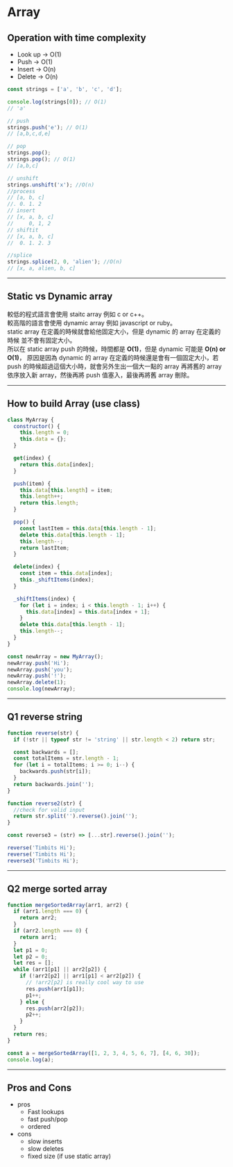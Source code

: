# Array

## Operation with time complexity

- Look up -> O(1)
- Push -> O(1)
- Insert -> O(n)
- Delete -> O(n)

```javascript
const strings = ['a', 'b', 'c', 'd'];

console.log(strings[0]); // O(1)
// 'a'

// push
strings.push('e'); // O(1)
// [a,b,c,d,e]

// pop
strings.pop();
strings.pop(); // O(1)
// [a,b,c]

// unshift
strings.unshift('x'); //O(n)
//process
// [a, b, c]
//. 0. 1. 2
// insert
// [x, a, b, c]
//     0, 1, 2
// shiftit
// [x, a, b, c]
//  0. 1. 2. 3

//splice
strings.splice(2, 0, 'alien'); //O(n)
// [x, a, alien, b, c]
```

---

## Static vs Dynamic array

較低的程式語言會使用 staitc array 例如 c or c++。<br/>
較高階的語言會使用 dynamic array 例如 javascript or ruby。<br/>
static array 在定義的時候就會給他固定大小，但是 dynamic 的 array 在定義的時候 並不會有固定大小。<br/>
所以在 static array push 的時候，時間都是 **O(1)**，但是 dynamic 可能是 **O(n) or O(1)**，
原因是因為 dynamic 的 array 在定義的時候還是會有一個固定大小，若 push 的時候超過這個大小時，就會另外生出一個大一點的 array 再將舊的 array 依序放入新 array，然後再將 push 值塞入，最後再將舊 array 刪除。

---

## How to build Array (use class)

```javascript
class MyArray {
  constructor() {
    this.length = 0;
    this.data = {};
  }

  get(index) {
    return this.data[index];
  }

  push(item) {
    this.data[this.length] = item;
    this.length++;
    return this.length;
  }

  pop() {
    const lastItem = this.data[this.length - 1];
    delete this.data[this.length - 1];
    this.length--;
    return lastItem;
  }

  delete(index) {
    const item = this.data[index];
    this._shiftItems(index);
  }

  _shiftItems(index) {
    for (let i = index; i < this.length - 1; i++) {
      this.data[index] = this.data[index + 1];
    }
    delete this.data[this.length - 1];
    this.length--;
  }
}

const newArray = new MyArray();
newArray.push('Hi');
newArray.push('you');
newArray.push('!');
newArray.delete(1);
console.log(newArray);
```

---

## Q1 reverse string

```javascript
function reverse(str) {
  if (!str || typeof str != 'string' || str.length < 2) return str;

  const backwards = [];
  const totalItems = str.length - 1;
  for (let i = totalItems; i >= 0; i--) {
    backwards.push(str[i]);
  }
  return backwards.join('');
}

function reverse2(str) {
  //check for valid input
  return str.split('').reverse().join('');
}

const reverse3 = (str) => [...str].reverse().join('');

reverse('Timbits Hi');
reverse('Timbits Hi');
reverse3('Timbits Hi');
```

---

## Q2 merge sorted array

```javascript
function mergeSortedArray(arr1, arr2) {
  if (arr1.length === 0) {
    return arr2;
  }
  if (arr2.length === 0) {
    return arr1;
  }
  let p1 = 0;
  let p2 = 0;
  let res = [];
  while (arr1[p1] || arr2[p2]) {
    if (!arr2[p2] || arr1[p1] < arr2[p2]) {
      // !arr2[p2] is really cool way to use
      res.push(arr1[p1]);
      p1++;
    } else {
      res.push(arr2[p2]);
      p2++;
    }
  }
  return res;
}

const a = mergeSortedArray([1, 2, 3, 4, 5, 6, 7], [4, 6, 30]);
console.log(a);
```

---

## Pros and Cons

- pros
  - Fast lookups
  - fast push/pop
  - ordered
- cons
  - slow inserts
  - slow deletes
  - fixed size (if use static array)
